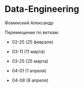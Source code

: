 # Data-Engineering
Фоминский Александр

Перемещение по веткам:

- 02-25 (25 февраля)

- 03-11 (11 марта) 

- 03-25 (25 марта) 

- 04-01 (1 апреля) 

- 04-08 (8 апреля) 
